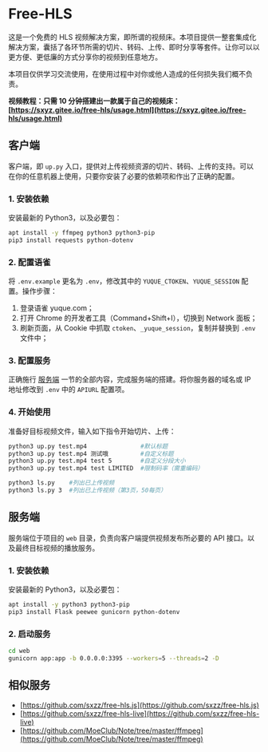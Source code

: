 # Free-HLS

这是一个免费的 HLS 视频解决方案，即所谓的视频床。本项目提供一整套集成化解决方案，囊括了各环节所需的切片、转码、上传、即时分享等套件。让你可以以更方便、更低廉的方式分享你的视频到任意地方。

本项目仅供学习交流使用，在使用过程中对你或他人造成的任何损失我们概不负责。

**视频教程：只需 10 分钟搭建出一款属于自己的视频床：[https://sxyz.gitee.io/free-hls/usage.html](https://sxyz.gitee.io/free-hls/usage.html)**



## 客户端

客户端，即 `up.py` 入口，提供对上传视频资源的切片、转码、上传的支持。可以在你的任意机器上使用，只要你安装了必要的依赖项和作出了正确的配置。

### 1. 安装依赖

安装最新的 Python3，以及必要包：

```bash
apt install -y ffmpeg python3 python3-pip
pip3 install requests python-dotenv
```



### 2. 配置语雀

将 `.env.example` 更名为 `.env`，修改其中的 `YUQUE_CTOKEN`、`YUQUE_SESSION` 配置。操作步骤：

1. 登录语雀 yuque.com；
2. 打开 Chrome 的开发者工具（Command+Shift+I），切换到 Network 面板；
3. 刷新页面，从 Cookie 中抓取 `ctoken`、`_yuque_session`，复制并替换到 `.env` 文件中；



### 3. 配置服务

正确施行 [服务端](#服务端) 一节的全部内容，完成服务端的搭建。将你服务器的域名或 IP 地址修改到 `.env` 中的  `APIURL` 配置项。



### 4. 开始使用

准备好目标视频文件，输入如下指令开始切片、上传：

```bash
python3 up.py test.mp4               #默认标题
python3 up.py test.mp4 测试哦         #自定义标题
python3 up.py test.mp4 test 5        #自定义分段大小
python3 up.py test.mp4 test LIMITED  #限制码率（需重编码）

python3 ls.py    #列出已上传视频
python3 ls.py 3  #列出已上传视频（第3页，50每页）
```



## 服务端

服务端位于项目的 `web` 目录，负责向客户端提供视频发布所必要的 API 接口。以及最终目标视频的播放服务。

### 1. 安装依赖

安装最新的 Python3，以及必要包：

```bash
apt install -y python3 python3-pip
pip3 install Flask peewee gunicorn python-dotenv
```



### 2. 启动服务

```bash
cd web
gunicorn app:app -b 0.0.0.0:3395 --workers=5 --threads=2 -D
```


## 相似服务

- [https://github.com/sxzz/free-hls.js](https://github.com/sxzz/free-hls.js)
- [https://github.com/sxzz/free-hls-live](https://github.com/sxzz/free-hls-live)
- [https://github.com/MoeClub/Note/tree/master/ffmpeg](https://github.com/MoeClub/Note/tree/master/ffmpeg)

